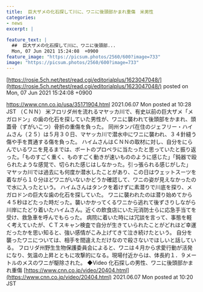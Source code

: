 ```yaml
---
title:  巨大ザメの化石探して川に、ワニに後頭部かまれ重傷　米男性  
categories:
- news
excerpt: |
  
feature_text: |
  ##  巨大ザメの化石探して川に、ワニに後頭部...
  Mon, 07 Jun 2021 15:24:08  +0900
feature_image: "https://picsum.photos/2560/600?image=733"
image: "https://picsum.photos/2560/600?image=733"
---
```


[https://rosie.5ch.net/test/read.cgi/editorialplus/1623047048/](https://rosie.5ch.net/test/read.cgi/editorialplus/1623047048/)
posted on Mon, 07 Jun 2021 15:24:08  +0900

<!--more-->

https://www.cnn.co.jp/usa/35171904.html 2021.06.07 Mon posted at 10:28 JST （ＣＮＮ） 米フロリダ州を流れるマヤッカ川で、有史以前の巨大ザメ「メガロドン」の歯の化石を探していた男性が、ワニに襲われて後頭部をかまれ、頭蓋骨（ずがいこつ）骨折の重傷を負った。 同州タンパ在住のジェフリー・ハイムさん（２５）は５月３０日、マヤッカ川で潜水中にワニに襲われ、３４針縫う傷や手を貫通する傷を負った。 ハイムさんはＣＮＮの取材に対し、自分をにらんでいるワニを見るまでは、ボートのプロペラに当たったと思っていたと振り返った。「ものすごく重く、ものすごく動きが速いもののように感じた」「鈍器で殴られたような感覚で、切られた感じはしなかった。引っ張られる感じがした」 マヤッカ川では過去にも何度か潜水したことがあり、この日はウェットスーツを着ながら１０分ほどワニがいないかどうか確認して、ワニの姿が見えなかったので水に入ったという。 ハイムさんはタンクを着けずに素潜りで川底を探り、メガロドンの巨大な歯の化石を探していた。 ワニに襲われたのは潜り始めてから４５秒ほどたった時だった。襲いかかってくるワニから逃れて後ずさりしながら川岸にたどり着いたハイムさん。近くの飲食店にいた元消防士らに応急手当てを受け、救急車を呼んでもらった。 病院に着いた時には冗談を言って、事態を軽く考えていたが、ＣＴスキャン検査で自分が生きていられたことがどれほど幸運だったかを思い知ると、強い感情がこみ上げてきて泣き続けたという。 自分を襲ったワニについては、相手を間違えただけなので殺さないでほしいと話している。 フロリダ州野生生物保護委員会によると、ワニは４月から求愛行動が活発になり、気温の上昇とともに攻撃的になる。現場付近からは、体長約１．９メートルのメスのワニが駆除された。 ◆Video 化石探しの男性、ワニに後頭部かまれ重傷 [https://www.cnn.co.jp/video/20404.html](https://www.cnn.co.jp/video/20404.html) 2021.06.07 Mon posted at 10:20 JST
